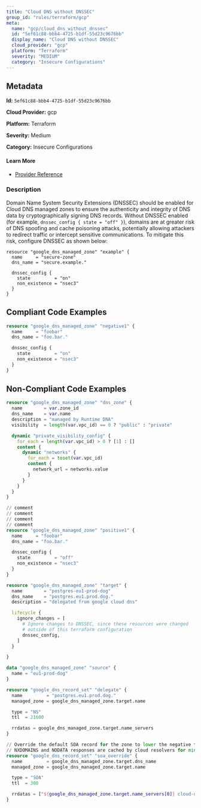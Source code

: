 ```yaml
---
title: "Cloud DNS without DNSSEC"
group_id: "rules/terraform/gcp"
meta:
  name: "gcp/cloud_dns_without_dnssec"
  id: "5ef61c88-bbb4-4725-b1df-55d23c9676bb"
  display_name: "Cloud DNS without DNSSEC"
  cloud_provider: "gcp"
  platform: "Terraform"
  severity: "MEDIUM"
  category: "Insecure Configurations"
---
```

## Metadata

**Id:** `5ef61c88-bbb4-4725-b1df-55d23c9676bb`

**Cloud Provider:** gcp

**Platform:** Terraform

**Severity:** Medium

**Category:** Insecure Configurations

#### Learn More

 - [Provider Reference](https://www.terraform.io/docs/providers/google/d/dns_managed_zone.html)

### Description

 Domain Name System Security Extensions (DNSSEC) should be enabled for Cloud DNS managed zones to ensure the authenticity and integrity of DNS data by cryptographically signing DNS records. Without DNSSEC enabled (for example, `dnssec_config { state = "off" }`), domains are at greater risk of DNS spoofing and cache poisoning attacks, potentially allowing attackers to redirect traffic or intercept sensitive communications. To mitigate this risk, configure DNSSEC as shown below:

```
resource "google_dns_managed_zone" "example" {
  name     = "secure-zone"
  dns_name = "secure.example."

  dnssec_config {
    state         = "on"
    non_existence = "nsec3"
  }
}
```


## Compliant Code Examples
```terraform
resource "google_dns_managed_zone" "negative1" {
  name     = "foobar"
  dns_name = "foo.bar."

  dnssec_config {
    state         = "on"
    non_existence = "nsec3"
  }
}
```
## Non-Compliant Code Examples
```terraform
resource "google_dns_managed_zone" "dns_zone" {
  name        = var.zone_id
  dns_name    = var.name
  description = "managed by Runtime DNA"
  visibility  = length(var.vpc_id) == 0 ? "public" : "private"

  dynamic "private_visibility_config" {
    for_each = length(var.vpc_id) > 0 ? [1] : []
    content {
      dynamic "networks" {
        for_each = toset(var.vpc_id)
        content {
          network_url = networks.value
        }
      }
    }
  }
}

```

```terraform
// comment
// comment
// comment
// comment
resource "google_dns_managed_zone" "positive1" {
  name     = "foobar"
  dns_name = "foo.bar."

  dnssec_config {
    state         = "off"
    non_existence = "nsec3"
  }
}
```

```terraform
resource "google_dns_managed_zone" "target" {
  name        = "postgres-eu1-prod-dog"
  dns_name    = "postgres.eu1.prod.dog."
  description = "delegated from google cloud dns"

  lifecycle {
    ignore_changes = [
      # Ignore changes to DNSSEC, since these resources were changed
      # outside of this terraform configuration
      dnssec_config,
    ]
  }

}

data "google_dns_managed_zone" "source" {
  name = "eu1-prod-dog"
}

resource "google_dns_record_set" "delegate" {
  name         = "postgres.eu1.prod.dog."
  managed_zone = google_dns_managed_zone.target.name

  type = "NS"
  ttl  = 21600

  rrdatas = google_dns_managed_zone.target.name_servers
}

// Override the default SOA record for the zone to lower the negative ttl on NameErrors
// NXDOMAINS and NODATA responses are cached by cloud resolvers for min(soa.minimum_ttl, soa.ttl).
resource "google_dns_record_set" "soa_override" {
  name         = google_dns_managed_zone.target.dns_name
  managed_zone = google_dns_managed_zone.target.name

  type = "SOA"
  ttl  = 300

  rrdatas = ["${google_dns_managed_zone.target.name_servers[0]} cloud-dns-hostmaster.google.com. 1 21600 3600 259200 300"]
}

```